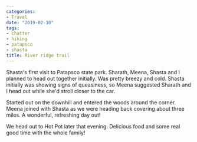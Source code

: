 ```yaml
---
categories:
- Travel
date: "2019-02-10"
tags:
- chatter
- hiking
- patapsco
- shasta
title: River ridge trail
---
```


Shasta's first visit to Patapsco state park. Sharath, Meena, Shasta and I planned to head out together initially. Was pretty breezy and cold. Shasta initially was showing signs of queasiness, so Meena suggested Sharath and I head out while she'd stroll closer to the car.

Started out on the downhill and entered the woods around the corner. Meena joined with Shasta as we were heading back covering about three miles. A wonderful, refreshing day out!

We head out to Hot Pot later that evening. Delicious food and some real good time with the whole family!
